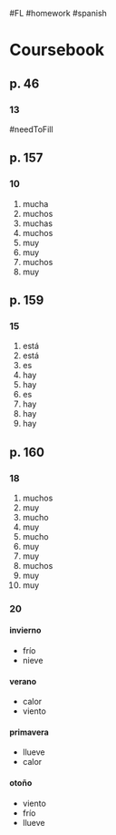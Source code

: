 #FL #homework #spanish 

# Coursebook
## p. 46
### 13
#needToFill
## p. 157
### 10
1. mucha
2. muchos
3. muchas
4. muchos
5. muy
6. muy
7. muchos
8. muy

## p. 159
### 15
1. está
2. está
3. es
4. hay
5. hay
6. es
7. hay
8. hay
9. hay

## p. 160
### 18
1. muchos
2. muy
3. mucho
4. muy
5. mucho
6. muy
7. muy
8. muchos
9. muy
10. muy

### 20
#### invierno
- frío
- nieve

#### verano
- calor
- viento

#### primavera
- llueve
- calor

#### otoño
- viento
- frío
- llueve

